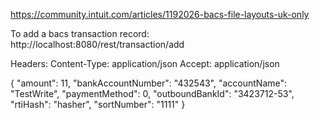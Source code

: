 https://community.intuit.com/articles/1192026-bacs-file-layouts-uk-only


To add a bacs transaction record: http://localhost:8080/rest/transaction/add

Headers:
Content-Type: application/json
Accept: application/json

{
    "amount": 11,
    "bankAccountNumber": "432543",
    "accountName": "TestWrite",
    "paymentMethod": 0,
    "outboundBankId": "3423712-53",
    "rtiHash": "hasher",
    "sortNumber": "1111"
}
